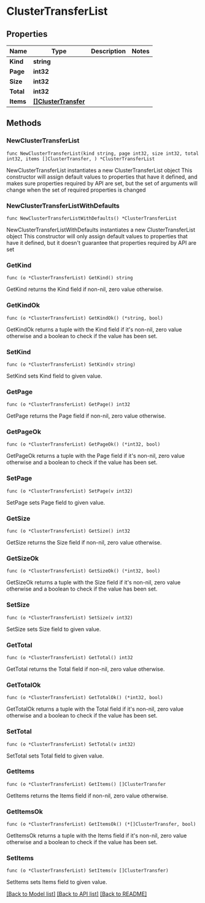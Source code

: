 # ClusterTransferList

## Properties

Name | Type | Description | Notes
------------ | ------------- | ------------- | -------------
**Kind** | **string** |  | 
**Page** | **int32** |  | 
**Size** | **int32** |  | 
**Total** | **int32** |  | 
**Items** | [**[]ClusterTransfer**](ClusterTransfer.md) |  | 

## Methods

### NewClusterTransferList

`func NewClusterTransferList(kind string, page int32, size int32, total int32, items []ClusterTransfer, ) *ClusterTransferList`

NewClusterTransferList instantiates a new ClusterTransferList object
This constructor will assign default values to properties that have it defined,
and makes sure properties required by API are set, but the set of arguments
will change when the set of required properties is changed

### NewClusterTransferListWithDefaults

`func NewClusterTransferListWithDefaults() *ClusterTransferList`

NewClusterTransferListWithDefaults instantiates a new ClusterTransferList object
This constructor will only assign default values to properties that have it defined,
but it doesn't guarantee that properties required by API are set

### GetKind

`func (o *ClusterTransferList) GetKind() string`

GetKind returns the Kind field if non-nil, zero value otherwise.

### GetKindOk

`func (o *ClusterTransferList) GetKindOk() (*string, bool)`

GetKindOk returns a tuple with the Kind field if it's non-nil, zero value otherwise
and a boolean to check if the value has been set.

### SetKind

`func (o *ClusterTransferList) SetKind(v string)`

SetKind sets Kind field to given value.


### GetPage

`func (o *ClusterTransferList) GetPage() int32`

GetPage returns the Page field if non-nil, zero value otherwise.

### GetPageOk

`func (o *ClusterTransferList) GetPageOk() (*int32, bool)`

GetPageOk returns a tuple with the Page field if it's non-nil, zero value otherwise
and a boolean to check if the value has been set.

### SetPage

`func (o *ClusterTransferList) SetPage(v int32)`

SetPage sets Page field to given value.


### GetSize

`func (o *ClusterTransferList) GetSize() int32`

GetSize returns the Size field if non-nil, zero value otherwise.

### GetSizeOk

`func (o *ClusterTransferList) GetSizeOk() (*int32, bool)`

GetSizeOk returns a tuple with the Size field if it's non-nil, zero value otherwise
and a boolean to check if the value has been set.

### SetSize

`func (o *ClusterTransferList) SetSize(v int32)`

SetSize sets Size field to given value.


### GetTotal

`func (o *ClusterTransferList) GetTotal() int32`

GetTotal returns the Total field if non-nil, zero value otherwise.

### GetTotalOk

`func (o *ClusterTransferList) GetTotalOk() (*int32, bool)`

GetTotalOk returns a tuple with the Total field if it's non-nil, zero value otherwise
and a boolean to check if the value has been set.

### SetTotal

`func (o *ClusterTransferList) SetTotal(v int32)`

SetTotal sets Total field to given value.


### GetItems

`func (o *ClusterTransferList) GetItems() []ClusterTransfer`

GetItems returns the Items field if non-nil, zero value otherwise.

### GetItemsOk

`func (o *ClusterTransferList) GetItemsOk() (*[]ClusterTransfer, bool)`

GetItemsOk returns a tuple with the Items field if it's non-nil, zero value otherwise
and a boolean to check if the value has been set.

### SetItems

`func (o *ClusterTransferList) SetItems(v []ClusterTransfer)`

SetItems sets Items field to given value.



[[Back to Model list]](../README.md#documentation-for-models) [[Back to API list]](../README.md#documentation-for-api-endpoints) [[Back to README]](../README.md)


